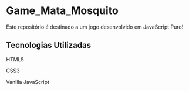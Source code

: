 # Game_Mata_Mosquito
Este repositório é destinado a um jogo desenvolvido em JavaScript Puro!

<h2>Tecnologias Utilizadas</h2>

<p>HTML5</p>
<p>CSS3</p>
<p>Vanilla JavaScript</p>
